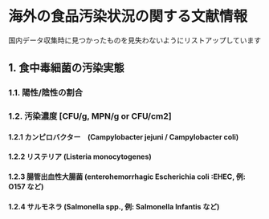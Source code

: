 # 海外の食品汚染状況の関する文献情報
国内データ収集時に見つかったものを見失わないようにリストアップしています

## 1. 食中毒細菌の汚染実態
### 1.1. 陽性/陰性の割合

### 1.2. 汚染濃度 [CFU/g, MPN/g or CFU/cm2]
#### 1.2.1 カンピロバクター　(Campylobacter jejuni / Campylobacter coli)


#### 1.2.2 リステリア (Listeria monocytogenes)


#### 1.2.3 腸管出血性大腸菌 (enterohemorrhagic Escherichia coli :EHEC, 例: O157 など)　


#### 1.2.4 サルモネラ (Salmonella spp., 例: Salmonella Infantis など)


